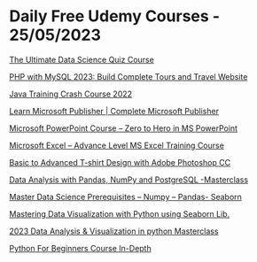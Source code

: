 # Daily Free Udemy Courses - 25/05/2023

[The Ultimate Data Science Quiz Course](https://www.udemy.com/course/the-ultimate-data-science-quiz-course/?couponCode=051831647332)
[PHP with MySQL 2023: Build Complete Tours and Travel Website](https://www.udemy.com/course/php-with-mysql-2023-build-complete-tours-and-travel-website/?couponCode=PHPTOURS25)
[Java Training Crash Course 2022](https://www.udemy.com/course/java-training-crash-course-2022/?couponCode=C63EF2019BBC714FF064)
[Learn Microsoft Publisher | Complete Microsoft Publisher](https://www.udemy.com/course/learn-microsoft-publisher-complete-microsoft-publisher/?couponCode=PUBMAY23)
[Microsoft PowerPoint Course – Zero to Hero in MS PowerPoint](https://www.udemy.com/course/microsoft-powerpoint-course-zero-to-hero-in-ms-powerpoint/?couponCode=PPTMAY23)
[Microsoft Excel – Advance Level MS Excel Training Course](https://www.udemy.com/course/microsoft-excel-advance-level-ms-excel-training-course/?couponCode=ADVEXCELMAY23)
[Basic to Advanced T-shirt Design with Adobe Photoshop CC](https://www.udemy.com/course/t-shirt-design-with-adobe-photoshop/?couponCode=8EDF5CF0D67DA8568BDB)
[Data Analysis with Pandas, NumPy and PostgreSQL -Masterclass](https://www.udemy.com/course/numpy-pandas-postgresql-basic-to-advanced-for-beginners/?couponCode=058665442106)
[Master Data Science Prerequisites – Numpy – Pandas- Seaborn](https://www.udemy.com/course/data-science-prerequisites-numpy-pandas-seaborn/?couponCode=058994532349)
[Mastering Data Visualization with Python using Seaborn Lib.](https://www.udemy.com/course/data-visualization-in-python-using-seaborn-library/?couponCode=058339529431)
[2023 Data Analysis & Visualization in python Masterclass](https://www.udemy.com/course/best-data-analysis-and-data-visualization-course-in-python/?couponCode=054472730678)
[Python For Beginners Course In-Depth](https://www.udemy.com/course/python-for-beginners-course-in-depth/?couponCode=9A4C1FA7868E72A68846)
